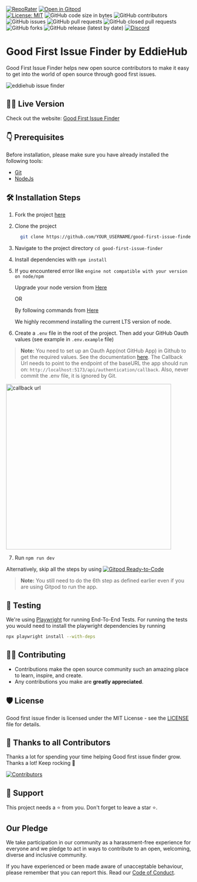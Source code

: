 [![RepoRater](https://repo-rater.eddiehub.io/api/badge?owner=EddieHubCommunity&name=good-first-issue-finder)](https://repo-rater.eddiehub.io/rate?owner=EddieHubCommunity&name=good-first-issue-finder)
[![Open in Gitpod](https://gitpod.io/button/open-in-gitpod.svg)](https://gitpod.io/#https://github.com/EddieHubCommunity/good-first-issue-finder)\
[![License: MIT](https://img.shields.io/badge/License-MIT-yellow.svg)](https://github.com/EddieHubCommunity/good-first-issue-finder/blob/main/LICENSE)
![GitHub code size in bytes](https://img.shields.io/github/languages/code-size/EddieHubCommunity/good-first-issue-finder?style=plastic)
![GitHub contributors](https://img.shields.io/github/contributors/EddieHubCommunity/good-first-issue-finder)
![GitHub issues](https://img.shields.io/github/issues-raw/EddieHubCommunity/good-first-issue-finder)
![GitHub pull requests](https://img.shields.io/github/issues-pr-raw/EddieHubCommunity/good-first-issue-finder)
![GitHub closed pull requests](https://img.shields.io/github/issues-pr-closed-raw/EddieHubCommunity/good-first-issue-finder)
![GitHub forks](https://img.shields.io/github/forks/EddieHubCommunity/good-first-issue-finder?style=social)
![GitHub release (latest by date)](https://img.shields.io/github/v/release/EddieHubCommunity/good-first-issue-finder)
[![Discord](https://img.shields.io/badge/Discord-%235865F2.svg?style=plastic&logo=discord&logoColor=white)](https://discord.com/invite/jZQs6Wu)

# Good First Issue Finder by EddieHub

Good First Issue Finder helps new open source contributors to make it easy to get into the world of open source through good first issues.

![eddiehub issue finder](https://user-images.githubusercontent.com/64529217/177034601-fe8dffce-cfac-4f61-889b-e3fe1ab7497d.png)

<!-- (Can be only done after merged 😅)
## Example using Gitpod, ephemeral dev environment in the cloud (free)

![Gitpod GIF with progress bar](https://user-images.githubusercontent.com/46727048/146048451-ed4ff31a-c178-4713-a9e0-95118be742dc.gif)
-->

## 👨‍💻 Live Version

Check out the website: [Good First Issue Finder](https://finder.eddiehub.io)

## 👇 Prerequisites

Before installation, please make sure you have already installed the following tools:

- [Git](https://git-scm.com/downloads)
- [NodeJs](https://nodejs.org/en/download/)

## 🛠️ Installation Steps

1. Fork the project [here](https://github.com/EddieHubCommunity/good-first-issue-finder/fork)
2. Clone the project
   ```bash
     git clone https://github.com/YOUR_USERNAME/good-first-issue-finder.git
   ```
3. Navigate to the project directory `cd good-first-issue-finder`
4. Install dependencies with `npm install`
5. If you encountered error like `engine not compatible with your version on node/npm`

   Upgrade your node version from [Here](https://nodejs.org/en/)

   OR

   By following commands from [Here](https://www.geeksforgeeks.org/how-to-update-node-js-and-npm-to-next-version/)

   We highly recommend installing the current LTS version of node.

6. Create a `.env` file in the root of the project. Then add your GitHub Oauth values (see example in `.env.example` file)

> **Note:** You need to set up an Oauth App(not GitHub App) in Github to get the required values. See the documentation [here](https://docs.github.com/en/developers/apps/building-oauth-apps/creating-an-oauth-app).
> The Callback Url needs to point to the endpoint of the baseURL the app should run on: `http://localhost:5173/api/authentication/callback`.
> Also, never commit the .env file, it is ignored by Git.

<img width=450 alt="callback url" src="https://user-images.githubusercontent.com/75534912/191059977-48962f25-4a83-4564-9a17-019ab0783a40.jpg" />

7. Run `npm run dev`

Alternatively, skip all the steps by using [![Gitpod Ready-to-Code](https://img.shields.io/badge/Gitpod-Ready--to--Code-blue?logo=gitpod)](https://gitpod.io/#https://github.com/EddieHubCommunity/good-first-issue-finder)

> **Note:** You still need to do the 6th step as defined earlier even if you are using Gitpod to run the app.

## 🧪 Testing

We're using [Playwright](https://playwright.dev/) for running End-To-End Tests.
For running the tests you would need to install the playwright dependencies by running

```bash
npx playwright install --with-deps
```

## 👨‍💻 Contributing

- Contributions make the open source community such an amazing place to learn, inspire, and create.
- Any contributions you make are **greatly appreciated**.
<!-- Don't yet have guide, uncomment when we have refer https://github.com/EddieHubCommunity/good-first-issue-finder/issues/79
- Check out our [contribution guidelines](/CONTRIBUTING.md) for more information.
  -->

## 🛡️ License

Good first issue finder is licensed under the MIT License - see the [LICENSE](LICENSE) file for details.

## 💪 Thanks to all Contributors

Thanks a lot for spending your time helping Good first issue finder grow. Thanks a lot! Keep rocking 🍻

[![Contributors](https://contrib.rocks/image?repo=EddieHubCommunity/good-first-issue-finder)](https://github.com/EddieHubCommunity/good-first-issue-finder/graphs/contributors)

## 🙏 Support

This project needs a ⭐️ from you. Don't forget to leave a star ⭐️.

## Our Pledge

We take participation in our community as a harassment-free experience for everyone and we pledge to act in ways to contribute to an open, welcoming, diverse and inclusive community.

If you have experienced or been made aware of unacceptable behaviour, please remember that you can report this. Read our [Code of Conduct](https://github.com/EddieHubCommunity/good-first-issue-finder/blob/main/CODE_OF_CONDUCT.md).
